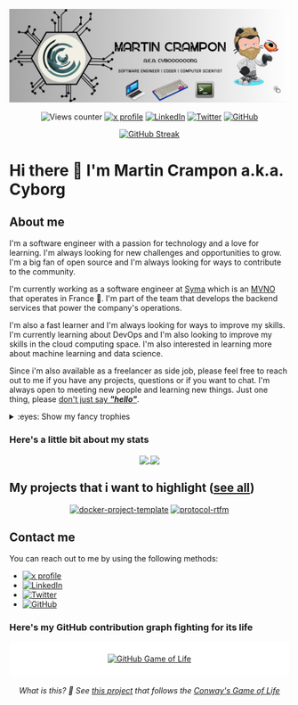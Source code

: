 [![Banner Cyborg](./assets/pictures/Banner%20GitHub.png)](https://github.com/cyboooooorg)

<div align="center" markdown="1">

![Views counter](https://komarev.com/ghpvc/?username=cyboooooorg)
[![x profile](https://img.shields.io/badge/Twitter-@Cyboooooorg-informational?style=flat&logo=x)](https://x.com/Cyboooooorg)
[![LinkedIn](https://img.shields.io/badge/LinkedIn-Martin%20Crampon-blue?style=flat&logo=linkedin)](https://www.linkedin.com/in/martin-crampon/)
[![Twitter](https://img.shields.io/badge/Twitter-%40Cyboooooorg-blue?style=flat&logo=twitter)](https://twitter.com/cyboooooorg)
[![GitHub](https://img.shields.io/badge/GitHub-%40cyboooooorg-blue?style=flat&logo=github)](https://github.com/cyboooooorg)

</div>

<div align="center" markdown="1">

[![GitHub Streak](https://streak-stats.demolab.com/?user=cyboooooorg)](https://git.io/streak-stats)

</div>

# Hi there :wave: I'm Martin Crampon a.k.a. Cyborg

## About me

I'm a software engineer with a passion for technology and a love for learning. I'm always looking for new challenges and opportunities to grow. I'm a big fan of open source and I'm always looking for ways to contribute to the community.

I'm currently working as a software engineer at [Syma](https://symamobile.com) which is an [MVNO](https://en.wikipedia.org/wiki/Mobile_virtual_network_operator) that operates in France 🥖. I'm part of the team that develops the backend services that power the company's operations.

I'm also a fast learner and I'm always looking for ways to improve my skills. I'm currently learning about DevOps and I'm also looking to improve my skills in the cloud computing space. I'm also interested in learning more about machine learning and data science.

Since i'm also available as a freelancer as side job, please feel free to reach out to me if you have any projects, questions or if you want to chat. I'm always open to meeting new people and learning new things. Just one thing, please [don't just say **_"hello"_**](https://nohello.net/en/).

<details>

<summary>:eyes: Show my fancy trophies</summary>

<div align="center" markdown="1">

[![Trophees](https://github-profile-trophy.vercel.app/?username=cyboooooorg&row=2&column=4)](https://github.com/ryo-ma/github-profile-trophy)

</div>

</details>

### Here's a little bit about my stats

<div align="center" markdown="1">

</div>

<div align="center" markdown="1">
    <a href="https://github.com/anuraghazra/github-readme-stats">
        <img height=225 align="center" src="https://github-readme-stats.vercel.app/api?username=cyboooooorg&show_icons=true&show=reviews,discussions_started,discussions_answered,prs_merged,prs_merged_percentage&theme=default" />
    </a>
    <a href="https://github.com/anuraghazra/github-readme-stats">
        <img height=225 align="center" src="https://github-readme-stats.vercel.app/api/top-langs?username=cyboooooorg&layout=donut&langs_count=8&theme=default" />
    </a>
</div>

## My projects that i want to highlight ([see all](https://github.com/cyboooooorg?tab=repositories&sort=stargazers))

<div align="center" markdown="1">

[![docker-project-template](https://github-readme-stats.vercel.app/api/pin/?username=cyboooooorg&repo=docker-project-templates)](https://github.com/cyboooooorg/docker-project-templates)
[![protocol-rtfm](https://github-readme-stats.vercel.app/api/pin/?username=cyboooooorg&repo=protocol-rtfm)](https://github.com/cyboooooorg/protocol-rtfm)

</div>

## Contact me

You can reach out to me by using the following methods:

- [![x profile](https://img.shields.io/badge/Twitter-@Cyboooooorg-informational?style=flat&logo=x)](https://x.com/Cyboooooorg)
- [![LinkedIn](https://img.shields.io/badge/LinkedIn-Martin%20Crampon-blue?style=flat&logo=linkedin)](https://www.linkedin.com/in/martin-crampon/)
- [![Twitter](https://img.shields.io/badge/Twitter-%40Cyboooooorg-blue?style=flat&logo=twitter)](https://twitter.com/cyboooooorg)
- [![GitHub](https://img.shields.io/badge/GitHub-%40cyboooooorg-blue?style=flat&logo=github)](https://github.com/cyboooooorg)

### Here's my GitHub contribution graph fighting for its life

<div align="center" style="background-color: white; padding: 0.5em; border-radius: 5px;">

[![GitHub Game of Life](https://github4life.herokuapp.com/cyboooooorg.gif)](https://github4life.herokuapp.com/cyboooooorg)

</div>

<div align="center">

###### What is this? 🤔 See [this project](https://github.com/ethomson/github4life) that follows the [Conway's Game of Life](https://en.wikipedia.org/wiki/Conway%27s_Game_of_Life)

</div>
